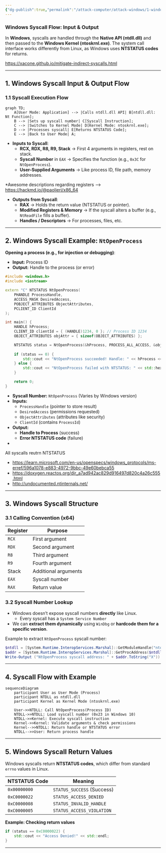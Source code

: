 ```yaml
---
{"dg-publish":true,"permalink":"/attack-computer/attack-windows/1-windows-basic/5a-syscalls-deep-dive/","noteIcon":"","created":"2025-04-15T14:11:19.616-04:00"}
---
```



















### **Windows Syscall Flow: Input & Output**  

In **Windows**, syscalls are handled through the **Native API (ntdll.dll)** and then passed to the **Windows Kernel (ntoskrnl.exe)**. The system call interface works differently from Linux, as Windows uses **NTSTATUS codes** for returns.


https://xacone.github.io/mitigate-indirect-syscalls.html


---

## **1. Windows Syscall Input & Output Flow**
### **1.1 Syscall Execution Flow**
```mermaid
graph TD;
    A[User Mode: Application] --> |Calls ntdll.dll API| B[ntdll.dll: Nt Function];
    B --> |Sets up syscall number| C[Syscall Instruction];
    C --> |Switches to Kernel Mode| D[Kernel Mode: ntoskrnl.exe];
    D --> |Processes syscall| E[Returns NTSTATUS Code];
    E --> |Back to User Mode| A;
```


- **Inputs to Syscall**:
  - **RCX, RDX, R8, R9, Stack** → First 4 arguments in registers, rest on stack.
  - **Syscall Number** in `EAX` → Specifies the function (e.g., `0x3C` for `NtOpenProcess`).
  - **User-Supplied Arguments** → Like process ID, file path, memory addresses.

*Awesome descriptions regarding registers --> https://hackmd.io/@paolieri/x86_64 

- **Outputs from Syscall**:
  - **RAX** → Holds the return value (NTSTATUS or pointer).
  - **Modified Registers & Memory** → If the syscall alters a buffer (e.g., `NtReadFile` fills a buffer).
  - **Handles / Descriptors** → For processes, files, etc.

---

## **2. Windows Syscall Example: `NtOpenProcess`**
**Opening a process (e.g., for injection or debugging)**:
- **Input:** Process ID
- **Output:** Handle to the process (or error)

```cpp
#include <windows.h>
#include <iostream>

extern "C" NTSTATUS NtOpenProcess(
    PHANDLE ProcessHandle, 
    ACCESS_MASK DesiredAccess, 
    POBJECT_ATTRIBUTES ObjectAttributes, 
    PCLIENT_ID ClientId
);

int main() {
    HANDLE hProcess;
    CLIENT_ID clientId = { (HANDLE)1234, 0 }; // Process ID 1234
    OBJECT_ATTRIBUTES objAttr = { sizeof(OBJECT_ATTRIBUTES) };

    NTSTATUS status = NtOpenProcess(&hProcess, PROCESS_ALL_ACCESS, &objAttr, &clientId);
    
    if (status == 0) {
        std::cout << "NtOpenProcess succeeded! Handle: " << hProcess << std::endl;
    } else {
        std::cout << "NtOpenProcess failed with NTSTATUS: " << std::hex << status << std::endl;
    }

    return 0;
}
```
- **Syscall Number:** `NtOpenProcess` (Varies by Windows version)
- **Inputs:** 
  - `ProcessHandle` (pointer to store result)
  - `DesiredAccess` (permissions requested)
  - `ObjectAttributes` (attributes like security)
  - `ClientId` (contains `ProcessId`)
- **Output:** 
  - **Handle to Process** (success)
  - **Error NTSTATUS code** (failure)
-
All syscalls reutrn NTSTATUS
* https://learn.microsoft.com/en-us/openspecs/windows_protocols/ms-erref/596a1078-e883-4972-9bbc-49e60bebca55
* https://doxygen.reactos.org/dir_a7ad942ac829d916497d820c4a26c555.html
* http://undocumented.ntinternals.net/

---

## **3. Windows Syscall Structure**
### **3.1 Calling Convention (x64)**
| Register | Purpose              |
| -------- | -------------------- |
| `RCX`    | First argument       |
| `RDX`    | Second argument      |
| `R8`     | Third argument       |
| `R9`     | Fourth argument      |
| Stack    | Additional arguments |
| `EAX`    | Syscall number       |
| `RAX`    | Return value         |

### **3.2 Syscall Number Lookup**
- Windows doesn’t expose syscall numbers **directly** like Linux.
	- Every syscall has a `System Service Number`
- We can **extract them dynamically** using `WinDbg` or **hardcode them for a specific version**.

Example to extract `NtOpenProcess` syscall number:
```powershell
$ntdll = [System.Runtime.InteropServices.Marshal]::GetModuleHandle("ntdll.dll")
$addr = [System.Runtime.InteropServices.Marshal]::GetProcAddress($ntdll, "NtOpenProcess")
Write-Output ("NtOpenProcess syscall address: " + $addr.ToString("X"))
```

---

## **4. Syscall Flow with Example**
```mermaid
sequenceDiagram
    participant User as User Mode (Process)
    participant NTDLL as ntdll.dll
    participant Kernel as Kernel Mode (ntoskrnl.exe)
    
    User->>NTDLL: Call NtOpenProcess(Process ID)
    NTDLL->>NTDLL: Load syscall number (0x23 in Windows 10)
    NTDLL->>Kernel: Execute syscall instruction
    Kernel->>Kernel: Validate arguments & check permissions
    Kernel-->>NTDLL: Return handle or NTSTATUS error
    NTDLL-->>User: Return process handle
```

---

## **5. Windows Syscall Return Values**
Windows syscalls return **NTSTATUS codes**, which differ from standard `errno` values in Linux.

| NTSTATUS Code | Meaning                    |
| ------------- | -------------------------- |
| `0x00000000`  | `STATUS_SUCCESS` (Success) |
| `0xC0000022`  | `STATUS_ACCESS_DENIED`     |
| `0xC0000008`  | `STATUS_INVALID_HANDLE`    |
| `0xC0000005`  | `STATUS_ACCESS_VIOLATION`  |

**Example: Checking return values**
```cpp
if (status == 0xC0000022) {
    std::cout << "Access Denied!" << std::endl;
}
```

---

